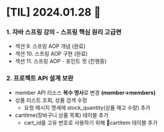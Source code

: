 # [TIL] 2024.01.28 📘

### 1. 자바 스프링 강의 - 스프링 핵심 원리 고급편
* 섹션 9. 스프링 AOP 개념 (완료)
* 섹션 10. 스프링 AOP 구현 (완료)
* 섹션 11. 스프링 AOP - 포인트 컷 (진행중)

### 2. 프로젝트 API 설계 보완
* member API 리소스 **복수 명사**로 변경 **(member&rarr;members)**
* 상품 리스트 조회, 상품 검색 수정
  * 요청 메시지 명세에 stock_quantity(상품 재고 수량) 추가
* cartitme(장바구니 상품 목록) 테이블 추가
  * cart_id를 고유 번호로 사용하기 위해 cartitem 테이블 추가 
